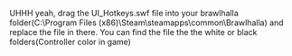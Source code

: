 UHHH yeah, drag the UI_Hotkeys.swf file into your brawlhalla folder(C:\Program Files (x86)\Steam\steamapps\common\Brawlhalla) and replace the file in there. You can find the file the the white or black folders(Controller color in game)

